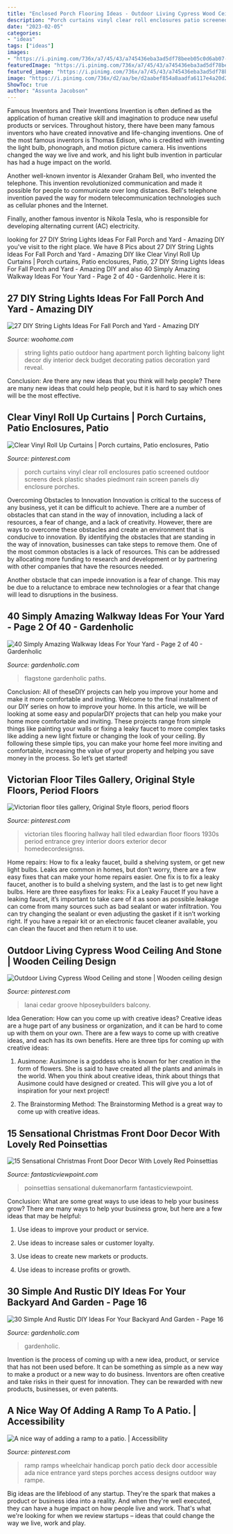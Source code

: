 ```yaml
---
title: "Enclosed Porch Flooring Ideas - Outdoor Living Cypress Wood Ceiling And Stone"
description: "Porch curtains vinyl clear roll enclosures patio screened outdoor screens deck plastic shades piedmont rain screen panels diy enclosure porches"
date: "2023-02-05"
categories:
- "ideas"
tags: ["ideas"]
images:
- "https://i.pinimg.com/736x/a7/45/43/a745436eba3ad5df78beeb05c0d6ab07--vinyl-roll-porch-curtains.jpg"
featuredImage: "https://i.pinimg.com/736x/a7/45/43/a745436eba3ad5df78beeb05c0d6ab07--vinyl-roll-porch-curtains.jpg"
featured_image: "https://i.pinimg.com/736x/a7/45/43/a745436eba3ad5df78beeb05c0d6ab07--vinyl-roll-porch-curtains.jpg"
image: "https://i.pinimg.com/736x/d2/aa/be/d2aabef854a8aadfa6117e4a20d2c8fa.jpg"
ShowToc: true
author: "Assunta Jacobson"
---
```



Famous Inventors and Their Inventions
Invention is often defined as the application of human creative skill and imagination to produce new useful products or services. Throughout history, there have been many famous inventors who have created innovative and life-changing inventions.
One of the most famous inventors is Thomas Edison, who is credited with inventing the light bulb, phonograph, and motion picture camera. His inventions changed the way we live and work, and his light bulb invention in particular has had a huge impact on the world.

Another well-known inventor is Alexander Graham Bell, who invented the telephone. This invention revolutionized communication and made it possible for people to communicate over long distances. Bell's telephone invention paved the way for modern telecommunication technologies such as cellular phones and the Internet.

Finally, another famous inventor is Nikola Tesla, who is responsible for developing alternating current (AC) electricity.

	

		
looking for 27 DIY String Lights Ideas For Fall Porch and Yard - Amazing DIY you've visit to the right place. We have 8 Pics about 27 DIY String Lights Ideas For Fall Porch and Yard - Amazing DIY like Clear Vinyl Roll Up Curtains | Porch curtains, Patio enclosures, Patio, 27 DIY String Lights Ideas For Fall Porch and Yard - Amazing DIY and also 40 Simply Amazing Walkway Ideas For Your Yard - Page 2 of 40 - Gardenholic. Here it is:
		
    
## 27 DIY String Lights Ideas For Fall Porch And Yard - Amazing DIY

<img loading=lazy src="http://www.woohome.com/wp-content/uploads/2017/09/string-lighting-ideas-for-Fall-yard-and-garden-21.jpg" onerror="this.onerror=null;this.src='https://tse4.mm.bing.net/th?id=OIP.I2M-b3k_CrK_ndnfkp5cKwHaJ4&amp;pid=15.1';" alt="27 DIY String Lights Ideas For Fall Porch and Yard - Amazing DIY">

_Source: woohome.com_

>string lights patio outdoor hang apartment porch lighting balcony light decor diy interior deck budget decorating patios decoration yard reveal. 

	

Conclusion: Are there any new ideas that you think will help people?
There are many new ideas that could help people, but it is hard to say which ones will be the most effective.

    
## Clear Vinyl Roll Up Curtains | Porch Curtains, Patio Enclosures, Patio

<img loading=lazy src="https://i.pinimg.com/736x/a7/45/43/a745436eba3ad5df78beeb05c0d6ab07--vinyl-roll-porch-curtains.jpg" onerror="this.onerror=null;this.src='https://tse1.mm.bing.net/th?id=OIP.B0C8-DDjFKqFVTJJsTRyggHaJ3&amp;pid=15.1';" alt="Clear Vinyl Roll Up Curtains | Porch curtains, Patio enclosures, Patio">

_Source: pinterest.com_

>porch curtains vinyl clear roll enclosures patio screened outdoor screens deck plastic shades piedmont rain screen panels diy enclosure porches. 

	

Overcoming Obstacles to Innovation
Innovation is critical to the success of any business, yet it can be difficult to achieve. There are a number of obstacles that can stand in the way of innovation, including a lack of resources, a fear of change, and a lack of creativity. However, there are ways to overcome these obstacles and create an environment that is conducive to innovation.
By identifying the obstacles that are standing in the way of innovation, businesses can take steps to remove them. One of the most common obstacles is a lack of resources. This can be addressed by allocating more funding to research and development or by partnering with other companies that have the resources needed.

Another obstacle that can impede innovation is a fear of change. This may be due to a reluctance to embrace new technologies or a fear that change will lead to disruptions in the business.

    
## 40 Simply Amazing Walkway Ideas For Your Yard - Page 2 Of 40 - Gardenholic

<img loading=lazy src="https://gardenholic.com/wp-content/uploads/2019/04/Walkway-2.jpg" onerror="this.onerror=null;this.src='https://tse3.mm.bing.net/th?id=OIP.mRGiLt1zSwoW5ddoL3uZQwHaKe&amp;pid=15.1';" alt="40 Simply Amazing Walkway Ideas For Your Yard - Page 2 of 40 - Gardenholic">

_Source: gardenholic.com_

>flagstone gardenholic paths. 

	

Conclusion: All of theseDIY projects can help you improve your home and make it more comfortable and inviting.
Welcome to the final installment of our DIY series on how to improve your home. In this article, we will be looking at some easy and popularDIY projects that can help you make your home more comfortable and inviting. These projects range from simple things like painting your walls or fixing a leaky faucet to more complex tasks like adding a new light fixture or changing the look of your ceiling. By following these simple tips, you can make your home feel more inviting and comfortable, increasing the value of your property and helping you save money in the process. So let’s get started!

    
## Victorian Floor Tiles Gallery, Original Style Floors, Period Floors

<img loading=lazy src="https://i.pinimg.com/736x/39/af/86/39af86ff22184bae8920c46d215e538f--victorian-tiles-flooring.jpg" onerror="this.onerror=null;this.src='https://tse1.mm.bing.net/th?id=OIP.iLSThGxhE9XL_cCc2eQFEAHaLH&amp;pid=15.1';" alt="Victorian floor tiles gallery, Original Style floors, period floors">

_Source: pinterest.com_

>victorian tiles flooring hallway hall tiled edwardian floor floors 1930s period entrance grey interior doors exterior decor homedecordesignss. 

	

Home repairs: How to fix a leaky faucet, build a shelving system, or get new light bulbs.
Leaks are common in homes, but don’t worry, there are a few easy fixes that can make your home repairs easier. One fix is to fix a leaky faucet, another is to build a shelving system, and the last is to get new light bulbs. Here are three easyfixes for leaks: 
Fix a Leaky Faucet
If you have a leaking faucet, it’s important to take care of it as soon as possible.leakage can come from many sources such as bad sealant or water infiltration. You can try changing the sealant or even adjusting the gasket if it isn’t working right. If you have a repair kit or an electronic faucet cleaner available, you can clean the faucet and then return it to use.

    
## Outdoor Living Cypress Wood Ceiling And Stone | Wooden Ceiling Design

<img loading=lazy src="https://i.pinimg.com/736x/d2/aa/be/d2aabef854a8aadfa6117e4a20d2c8fa.jpg" onerror="this.onerror=null;this.src='https://tse2.mm.bing.net/th?id=OIP.wN-QLpnj4vTxiqr1R8hvBgAAAA&amp;pid=15.1';" alt="Outdoor Living Cypress Wood Ceiling and stone | Wooden ceiling design">

_Source: pinterest.com_

>lanai cedar groove hlposeybuilders balcony. 

	

Idea Generation: How can you come up with creative ideas?
Creative ideas are a huge part of any business or organization, and it can be hard to come up with them on your own. There are a few ways to come up with creative ideas, and each has its own benefits. Here are three tips for coming up with creative ideas:
1. Ausimone: Ausimone is a goddess who is known for her creation in the form of flowers. She is said to have created all the plants and animals in the world. When you think about creative ideas, think about things that Ausimone could have designed or created. This will give you a lot of inspiration for your next project!

2. The Brainstorming Method: The Brainstorming Method is a great way to come up with creative ideas.

    
## 15 Sensational Christmas Front Door Decor With Lovely Red Poinsettias

<img loading=lazy src="https://www.fantasticviewpoint.com/wp-content/uploads/2016/12/IMG_4325-634x951.jpg" onerror="this.onerror=null;this.src='https://tse1.mm.bing.net/th?id=OIP._G4n5vprd2dFJbipHZ4BtwHaLH&amp;pid=15.1';" alt="15 Sensational Christmas Front Door Decor With Lovely Red Poinsettias">

_Source: fantasticviewpoint.com_

>poinsettias sensational dukemanorfarm fantasticviewpoint. 

	

Conclusion: What are some great ways to use ideas to help your business grow?
There are many ways to help your business grow, but here are a few ideas that may be helpful:
1. Use ideas to improve your product or service.

2. Use ideas to increase sales or customer loyalty.

3. Use ideas to create new markets or products.

4. Use ideas to increase profits or growth.

    
## 30 Simple And Rustic DIY Ideas For Your Backyard And Garden - Page 16

<img loading=lazy src="https://gardenholic.com/wp-content/uploads/2019/08/Rustic-16.jpg" onerror="this.onerror=null;this.src='https://tse3.mm.bing.net/th?id=OIP.6TaNsPeIm9PyogyMj9df8gHaKs&amp;pid=15.1';" alt="30 Simple And Rustic DIY Ideas For Your Backyard And Garden - Page 16">

_Source: gardenholic.com_

>gardenholic. 

	

Invention is the process of coming up with a new idea, product, or service that has not been used before. It can be something as simple as a new way to make a product or a new way to do business. Inventors are often creative and take risks in their quest for innovation. They can be rewarded with new products, businesses, or even patents.

    
## A Nice Way Of Adding A Ramp To A Patio. | Accessibility

<img loading=lazy src="https://i.pinimg.com/736x/37/97/d2/3797d2529f4aa782352a7fa082fde250.jpg" onerror="this.onerror=null;this.src='https://tse1.mm.bing.net/th?id=OIP.aubY4bRbdXtiH-obTU1ExAHaJ6&amp;pid=15.1';" alt="A nice way of adding a ramp to a patio. | Accessibility">

_Source: pinterest.com_

>ramp ramps wheelchair handicap porch patio deck door accessible ada nice entrance yard steps porches access designs outdoor way rampe. 

	

Big ideas are the lifeblood of any startup. They're the spark that makes a product or business idea into a reality. And when they're well executed, they can have a huge impact on how people live and work. That's what we're looking for when we review startups – ideas that could change the way we live, work and play.

